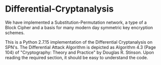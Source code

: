 # Differential-Cryptanalysis

We have implemented a Substitution-Permutation network, a type of a Block Cipher and a basis for many modern day symmetric key encryption schemes.

This is a Python 2.7.15 implementation of the Differential Cryptanalysis on SPN's. The Differential Attack Algorithm is depicted as Algorithm 4.3 (Page 104) of "Cryptography: Theory and Practice" by Douglas R. Stinson. 
Upon reading the required section, it should be easy to understand the code.

